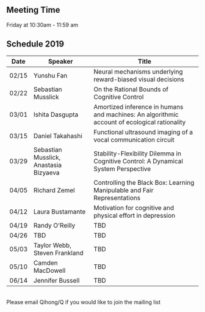 ## Meeting Time
Friday at 10:30am - 11:59 am

## Schedule 2019


| Date | Speaker | Title | 
| --- | --- | --- | 
| 02/15 | Yunshu Fan | Neural mechanisms underlying reward-biased visual decisions  |
| 02/22 | Sebastian Musslick | On the Rational Bounds of Cognitive Control |
| 03/01 | Ishita Dasgupta | Amortized inference in humans and machines: An algorithmic account of ecological rationality     |
| 03/15 | Daniel Takahashi | Functional ultrasound imaging of a vocal communication circuit |
| 03/29 |  Sebastian Musslick, Anastasia Bizyaeva | Stability-Flexibility Dilemma in Cognitive Control: A Dynamical System Perspective |
| 04/05 | Richard Zemel | Controlling the Black Box: Learning Manipulable and Fair Representations |
| 04/12 | Laura Bustamante | Motivation for cognitive and physical effort in depression |
| 04/19 | Randy O'Reilly | TBD |
| 04/26 | TBD | TBD |
| 05/03 | Taylor Webb, Steven Frankland | TBD |
| 05/10 | Camden MacDowell | TBD |
| 06/14 | Jennifer Bussell | TBD |


<br>
Please email Qihong/Q if you would like to join the mailing list
